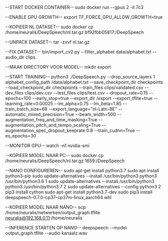--START DOCKER CONTAINER--
sudo docker run --gpus 2 -it 7c3

--ENABLE GPU GROWTH--
export TF_FORCE_GPU_ALLOW_GROWTH=true

--KOPIEER NL DATASET--
sudo docker cp /home/neuralis/DeepSpeech/nl.tar.gz bf92fbb05817:/DeepSpeech

--UNPACK DATASET--
tar -zxvf nl.tar.gz


--FIX DATASET--
bin/import_cv2.py --filter_alphabet data/alphabet.txt --audio_dir clips .

--MAAK DIRECTORY VOOR MODEL--
mkdir export

--START TRAINING--
python3 ./DeepSpeech.py --drop_source_layers 1 alphabet_config_path /data/alphabet.txt --save_checkpoint_dir checkpoints --load_checkpoint_dir checkpoints --train_files clips/validated.csv --dev_files clips/dev.csv --test_files clips/test.csv --dropout_rate=0.15 --epochs=100 --early_stop=true --export_dir /export --export_tflite=true --learning_rate=0.00025 --lm_alpha=0.75 --lm_beta=1.85 --train_batch_size=68 --export_language="nl-Latn-BE" --automatic_mixed_precision=True --beam_width=500 --augmentation_freq_and_time_masking=True --augmentation_pitch_and_tempo_scaling=True --augmentation_spec_dropout_keeprate 0.8 --train_cudnn=True --es_epochs=30

--MONITOR GPU--
watch -n1 nvidia-smi

--KOPIEER MODEL NAAR PC--
sudo docker cp /home/neuralis/DeepSpeech/nl.tar.gz 1659:/DeepSpeech



--NANO CONFIGUREREN--
sudo apt-get install python3.7
sudo apt install python3-pip
sudo update-alternatives --install /usr/bin/python3 python3 /usr/bin/python3.6 1
sudo update-alternatives --install /usr/bin/python3 python3 /usr/bin/python3.7 2
sudo update-alternatives --config python3
2
pip3 install cython
sudo apt-get install python3.7-dev
sudo pip3 install deepspeech-0.7.0-cp37-cp37m-linux_aarch64.whl

--KOPIEER MODEL NAAR NANO--
scp /home/neuralis/netwerken/output_graph.tflite neuralis@192.168.0.11:/home/neuralis

--INFERENCE STARTEN OP NANO--
deepspeech --model output_graph.tflite --audio kanaalz.wav
